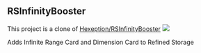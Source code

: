 ## RSInfinityBooster

This project is a clone of [Hexeption/RSInfinityBooster](https://github.com/Hexeption/RSInfinityBooster)
![](https://img.hexeption.co.uk/vKVY)

Adds Infinite Range Card and Dimension Card to Refined Storage



